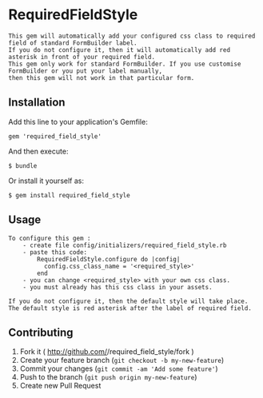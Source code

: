 # RequiredFieldStyle

    This gem will automatically add your configured css class to required field of standard FormBuilder label.
    If you do not configure it, then it will automatically add red asterisk in front of your required field.
    This gem only work for standard FormBuilder. If you use customise FormBuilder or you put your label manually,
    then this gem will not work in that particular form.

## Installation

Add this line to your application's Gemfile:

    gem 'required_field_style'

And then execute:

    $ bundle

Or install it yourself as:

    $ gem install required_field_style

## Usage

    To configure this gem :
        - create file config/initializers/required_field_style.rb
        - paste this code:
            RequiredFieldStyle.configure do |config|
              config.css_class_name = '<required_style>'
            end
        - you can change <required_style> with your own css class.
        - you must already has this css class in your assets.

    If you do not configure it, then the default style will take place.
    The default style is red asterisk after the label of required field.

## Contributing

1. Fork it ( http://github.com/<my-github-username>/required_field_style/fork )
2. Create your feature branch (`git checkout -b my-new-feature`)
3. Commit your changes (`git commit -am 'Add some feature'`)
4. Push to the branch (`git push origin my-new-feature`)
5. Create new Pull Request
